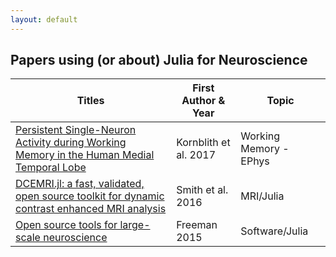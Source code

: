 ```yaml
---
layout: default
---
```


## Papers using (or about) Julia for Neuroscience

| Titles | First Author & Year | Topic |
| --- | --- | --- |
| [Persistent Single-Neuron Activity during Working Memory in the Human Medial Temporal Lobe](https://github.com/simonster/Kornblith-et-al-2017-Current-Biology) | Kornblith et al. 2017 | Working Memory - EPhys |
| [ DCEMRI.jl: a fast, validated, open source toolkit for dynamic contrast enhanced MRI analysis](https://peerj.com/articles/909/) | Smith et al. 2016 | MRI/Julia | 
| [Open source tools for large-scale neuroscience](http://doi.org/10.1016/j.conb.2015.04.002) | Freeman 2015 | Software/Julia |

